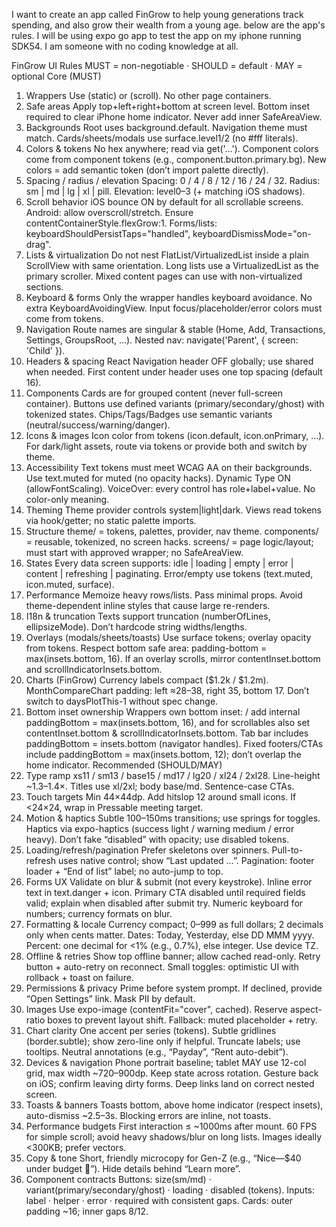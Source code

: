 I want to create an app called FinGrow to help young generations track spending, and also grow their wealth from a young age. below are the app's rules. I will be using expo go app to test the app on my iphone running SDK54. I am someone with no coding knowledge at all.

FinGrow UI Rules
MUST = non-negotiable · SHOULD = default · MAY = optional
Core (MUST)
1.	Wrappers
Use <Screen> (static) or <ScreenScroll> (scroll). No other page containers.
2.	Safe areas
Apply top+left+right+bottom at screen level. Bottom inset required to clear iPhone home indicator. Never add inner SafeAreaView.
3.	Backgrounds
Root uses background.default. Navigation theme must match. Cards/sheets/modals use surface.level1/2 (no #fff literals).
4.	Colors & tokens
No hex anywhere; read via get('…'). Component colors come from component tokens (e.g., component.button.primary.bg). New colors = add semantic token (don’t import palette directly).
5.	Spacing / radius / elevation
Spacing: 0 / 4 / 8 / 12 / 16 / 24 / 32.
Radius: sm | md | lg | xl | pill.
Elevation: level0–3 (+ matching iOS shadows).
6.	Scroll behavior
iOS bounce ON by default for all scrollable screens. Android: allow overscroll/stretch. Ensure contentContainerStyle.flexGrow:1. Forms/lists: keyboardShouldPersistTaps="handled", keyboardDismissMode="on-drag".
7.	Lists & virtualization
Do not nest FlatList/VirtualizedList inside a plain ScrollView with same orientation. Long lists use a VirtualizedList as the primary scroller. Mixed content pages can use <ScreenScroll> with non-virtualized sections.
8.	Keyboard & forms
Only the wrapper handles keyboard avoidance. No extra KeyboardAvoidingView. Input focus/placeholder/error colors must come from tokens.
9.	Navigation
Route names are singular & stable (Home, Add, Transactions, Settings, GroupsRoot, …). Nested nav: navigate('Parent', { screen: 'Child' }).
10.	Headers & spacing
React Navigation header OFF globally; use shared <AppHeader /> when needed. First content under header uses one top spacing (default 16).
11.	Components
Cards are for grouped content (never full-screen container). Buttons use defined variants (primary/secondary/ghost) with tokenized states. Chips/Tags/Badges use semantic variants (neutral/success/warning/danger).
12.	Icons & images
Icon color from tokens (icon.default, icon.onPrimary, …). For dark/light assets, route via tokens or provide both and switch by theme.
13.	Accessibility
Text tokens must meet WCAG AA on their backgrounds. Use text.muted for muted (no opacity hacks). Dynamic Type ON (allowFontScaling). VoiceOver: every control has role+label+value. No color-only meaning.
14.	Theming
Theme provider controls system|light|dark. Views read tokens via hook/getter; no static palette imports.
15.	Structure
theme/ = tokens, palettes, provider, nav theme.
components/ = reusable, tokenized, no screen hacks.
screens/ = page logic/layout; must start with approved wrapper; no SafeAreaView.
16.	States
Every data screen supports: idle | loading | empty | error | content | refreshing | paginating. Error/empty use tokens (text.muted, icon.muted, surface).
17.	Performance
Memoize heavy rows/lists. Pass minimal props. Avoid theme-dependent inline styles that cause large re-renders.
18.	I18n & truncation
Texts support truncation (numberOfLines, ellipsizeMode). Don’t hardcode string widths/lengths.
19.	Overlays (modals/sheets/toasts)
Use surface tokens; overlay opacity from tokens. Respect bottom safe area: padding-bottom = max(insets.bottom, 16). If an overlay scrolls, mirror contentInset.bottom and scrollIndicatorInsets.bottom.
20.	Charts (FinGrow)
Currency labels compact ($1.2k / $1.2m). MonthCompareChart padding: left ≈28–38, right 35, bottom 17. Don’t switch to daysPlotThis-1 without spec change.
21.	Bottom inset ownership
Wrappers own bottom inset: <Screen>/<ScreenScroll> add internal paddingBottom = max(insets.bottom, 16), and for scrollables also set contentInset.bottom & scrollIndicatorInsets.bottom. Tab bar includes paddingBottom = insets.bottom (navigator handles). Fixed footers/CTAs include paddingBottom = max(insets.bottom, 12); don’t overlap the home indicator.
Recommended (SHOULD/MAY)
22.	Type ramp
xs11 / sm13 / base15 / md17 / lg20 / xl24 / 2xl28. Line-height ~1.3–1.4×. Titles use xl/2xl; body base/md. Sentence-case CTAs.
23.	Touch targets
Min 44×44dp. Add hitslop 12 around small icons. If <24×24, wrap in Pressable meeting target.
24.	Motion & haptics
Subtle 100–150ms transitions; use springs for toggles. Haptics via expo-haptics (success light / warning medium / error heavy). Don’t fake “disabled” with opacity; use disabled tokens.
25.	Loading/refresh/pagination
Prefer skeletons over spinners. Pull-to-refresh uses native control; show “Last updated …”. Pagination: footer loader + “End of list” label; no auto-jump to top.
26.	Forms UX
Validate on blur & submit (not every keystroke). Inline error text in text.danger + icon. Primary CTA disabled until required fields valid; explain when disabled after submit try. Numeric keyboard for numbers; currency formats on blur.
27.	Formatting & locale
Currency compact; $0–$999 as full dollars; 2 decimals only when cents matter. Dates: Today, Yesterday, else DD MMM yyyy. Percent: one decimal for <1% (e.g., 0.7%), else integer. Use device TZ.
28.	Offline & retries
Show top offline banner; allow cached read-only. Retry button + auto-retry on reconnect. Small toggles: optimistic UI with rollback + toast on failure.
29.	Permissions & privacy
Prime before system prompt. If declined, provide “Open Settings” link. Mask PII by default.
30.	Images
Use expo-image (contentFit="cover", cached). Reserve aspect-ratio boxes to prevent layout shift. Fallback: muted placeholder + retry.
31.	Chart clarity
One accent per series (tokens). Subtle gridlines (border.subtle); show zero-line only if helpful. Truncate labels; use tooltips. Neutral annotations (e.g., “Payday”, “Rent auto-debit”).
32.	Devices & navigation
Phone portrait baseline; tablet MAY use 12-col grid, max width ~720–900dp. Keep state across rotation. Gesture back on iOS; confirm leaving dirty forms. Deep links land on correct nested screen.
33.	Toasts & banners
Toasts bottom, above home indicator (respect insets), auto-dismiss ~2.5–3s. Blocking errors are inline, not toasts.
34.	Performance budgets
First interaction ≤ ~1000ms after mount. 60 FPS for simple scroll; avoid heavy shadows/blur on long lists. Images ideally <300KB; prefer vectors.
35.	Copy & tone
Short, friendly microcopy for Gen-Z (e.g., “Nice—$40 under budget 🎉”). Hide details behind “Learn more”.
36.	Component contracts
Buttons: size(sm/md) · variant(primary/secondary/ghost) · loading · disabled (tokens).
Inputs: label · helper · error · required with consistent gaps.
Cards: outer padding ~16; inner gaps 8/12.
